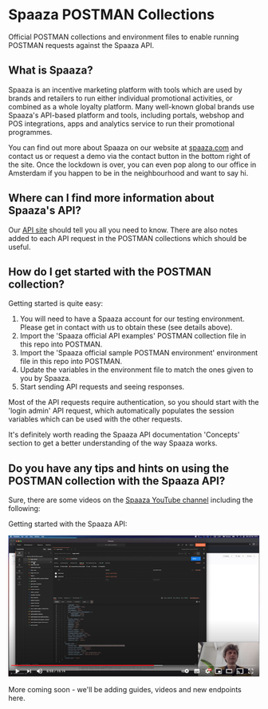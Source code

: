 # Spaaza POSTMAN Collections
Official POSTMAN collections and environment files to enable running POSTMAN requests against the Spaaza API. 

## What is Spaaza?

Spaaza is an incentive marketing platform with tools which are used by brands and retailers to run
either individual promotional activities, or combined as a whole loyalty platform. Many well-known
global brands use Spaaza's API-based platform and tools, including portals, webshop and POS
integrations, apps and analytics service to run their promotional programmes.

You can find out more about Spaaza on our website at [spaaza.com](https://www.spaaza.com) and 
contact us or request a demo via the contact button in the bottom right of the site. Once the 
lockdown is over, you can even pop along to our office in Amsterdam if you happen to be in the 
neighbourhood and want to say hi.

## Where can I find more information about Spaaza's API?

Our [API site](https://docs.spaaaza.com) should tell you all you need to know. There are also notes
added to each API request in the POSTMAN collections which should be useful.

## How do I get started with the POSTMAN collection?

Getting started is quite easy:

1. You will need to have a Spaaza account for our testing environment. Please get in contact with us
   to obtain these (see details above).
2. Import the 'Spaaza official API examples' POSTMAN collection file in this repo into POSTMAN.
3. Import the 'Spaaza official sample POSTMAN environment' environment file in this repo into POSTMAN.
4. Update the variables in the environment file to match the ones given to you by Spaaza.
5. Start sending API requests and seeing responses.

Most of the API requests require authentication, so you should start with the 'login admin' API
request, which automatically populates the session variables which can be used with the other 
requests.

It's definitely worth reading the Spaaza API documentation 'Concepts' section to get a better 
understanding of the way Spaaza works.

## Do you have any tips and hints on using the POSTMAN collection with the Spaaza API?

Sure, there are some videos on the [Spaaza YouTube channel](https://www.youtube.com/channel/UCvM1ZMg-jOGDSdcnrobIPSQ)
including the following:


Getting started with the Spaaza API:

[![Getting started with the Spaaza API](images/youtube-tufHS8145Bs-screenshot.png)](https://youtu.be/tufHS8145Bs "Getting started with the Spaaza API")

More coming soon - we'll be adding guides, videos and new endpoints here.
